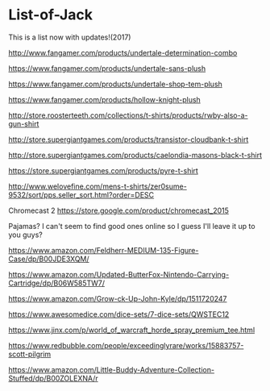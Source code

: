 # List-of-Jack
This is a list now with updates!(2017)

http://www.fangamer.com/products/undertale-determination-combo

https://www.fangamer.com/products/undertale-sans-plush

https://www.fangamer.com/products/undertale-shop-tem-plush

https://www.fangamer.com/products/hollow-knight-plush

http://store.roosterteeth.com/collections/t-shirts/products/rwby-also-a-gun-shirt

http://store.supergiantgames.com/products/transistor-cloudbank-t-shirt

http://store.supergiantgames.com/products/caelondia-masons-black-t-shirt

https://store.supergiantgames.com/products/pyre-t-shirt

http://www.welovefine.com/mens-t-shirts/zer0sume-9532/sort/pps.seller_sort.html?order=DESC

Chromecast 2 https://store.google.com/product/chromecast_2015

Pajamas? I can't seem to find good ones online so I guess I'll leave it up to you guys?

https://www.amazon.com/Feldherr-MEDIUM-135-Figure-Case/dp/B00JDE3XQM/

https://www.amazon.com/Updated-ButterFox-Nintendo-Carrying-Cartridge/dp/B06W585TW7/

https://www.amazon.com/Grow-ck-Up-John-Kyle/dp/1511720247

https://www.awesomedice.com/dice-sets/7-dice-sets/QWSTEC12

https://www.jinx.com/p/world_of_warcraft_horde_spray_premium_tee.html

https://www.redbubble.com/people/exceedinglyrare/works/15883757-scott-pilgrim

https://www.amazon.com/Little-Buddy-Adventure-Collection-Stuffed/dp/B00ZOLEXNA/r
